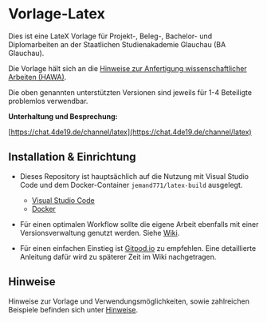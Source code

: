 # Vorlage-Latex
Dies ist eine LateX Vorlage für Projekt-, Beleg-, Bachelor- und Diplomarbeiten an der Staatlichen Studienakademie Glauchau (BA Glauchau).

Die Vorlage hält sich an die [Hinweise zur Anfertigung wissenschaftlicher Arbeiten (HAWA)](https://www.ba-glauchau.de/fileadmin/glauchau/waehrend-des-studium/dokumente/pruefungen/4BA-F.207_Hinweise_zur_Anfertigung_wissenschaftlicher_Arbeiten.pdf).

Die oben genannten unterstützten Versionen sind jeweils für 1-4 Beteiligte problemlos verwendbar.


**Unterhaltung und Besprechung:**

[https://chat.4de19.de/channel/latex](https://chat.4de19.de/channel/latex)

## Installation & Einrichtung

- Dieses Repository ist hauptsächlich auf die Nutzung mit Visual Studio Code und dem Docker-Container `jemand771/latex-build` ausgelegt.
  - [Visual Studio Code](https://code.visualstudio.com/download)
  - [Docker](https://docs.docker.com/engine/install/)

- Für einen optimalen Workflow sollte die eigene Arbeit ebenfalls mit einer Versionsverwaltung genutzt werden. Siehe [Wiki](https://github.com/DSczyrba/Vorlage-Latex/wiki/Installation-&-Einrichtung#versionsverwaltung).

- Für einen einfachen Einstieg ist [Gitpod.io](https://gitpod.io/#) zu empfehlen. Eine detaillierte Anleitung dafür wird zu späterer Zeit im Wiki nachgetragen.


## Hinweise

Hinweise zur Vorlage und Verwendungsmöglichkeiten, sowie zahlreichen Beispiele befinden sich unter [Hinweise](HINWEISE.md).
